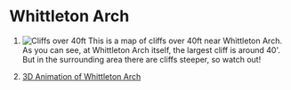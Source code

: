# Whittleton Arch

1. ![Cliffs over 40ft](file:///C:/JohnsonGIS/L7/Cliffs_Over_40'_Map_72res.jpg)
This is a map of cliffs over 40ft near Whittleton Arch. As you can see, at Whittleton Arch itself, the largest cliff is around 40'. But in the surrounding area there are cliffs steeper, so watch out!
<!-- The file is not in your repo, so no one can see this. Remember, only you can see the C: drive. -->
2. [3D Animation of Whittleton Arch](https://youtu.be/0loMpPSWhsk)
